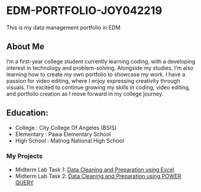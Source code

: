 # EDM-PORTFOLIO-JOY042219
This is my data management portfolio in EDM
## About Me
I’m a first-year college student currently learning coding, with a developing interest in technology and problem-solving. Alongside my studies, I’m also learning how to create my own portfolio to showcase my work. I have a passion for video editing, where I enjoy expressing creativity through visuals. I’m excited to continue growing my skills in coding, video editing, and portfolio creation as I move forward in my college journey.
## Education:
-  College : City College Of Angeles (BSIS)
- Elementary : Pawa Elementary School
-  High School : Matnog National High School
### My Projects 
 - Midterm Lab Task 1: [Data Cleaning  and Preparation using Excel](https://github.com/joy042219/EDM-portpofolio/blob/main/Midterm%20Task%201/task1.md)
- Midterm Lab Task 2: [Data Cleaning and Preparation using POWER QUERY]()

